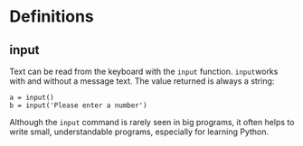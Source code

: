 # Definitions

## input
Text can be read from the keyboard with the `input` function. `input`works with and without a message text. The value returned is always a string:

    a = input()
    b = input('Please enter a number')

Although the `input` command is rarely seen in big programs, it often helps to write small, understandable programs, especially for learning Python.
